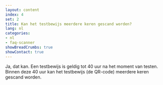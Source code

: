 ```yaml
---
layout: content
index: 4
set: 2
title: Kan het testbewijs meerdere keren gescand worden? 
lang: nl
categories:
- nl
- faq-scanner
showBreadCrumbs: true
showContact: true
---
```

Ja, dat kan. Een testbewijs is geldig tot 40 uur na het moment van testen. Binnen deze 40 uur kan het testbewijs (de QR-code) meerdere keren gescand worden. 

